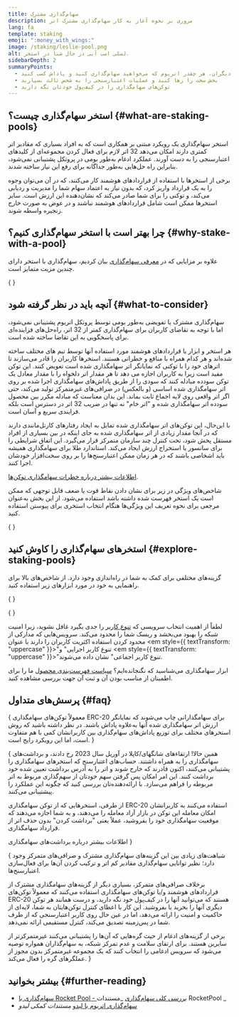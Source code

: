 ```yaml
---
title: سهام‌گذاری مشترک
description: مروری بر نحوه آغاز به کار سهام‌گذاری مشترک اتر
lang: fa
template: staking
emoji: ":money_with_wings:"
image: /staking/leslie-pool.png
alt: لسلی اسب آبی در حال شنا در استخر.
sidebarDepth: 2
summaryPoints:
  - از طریق تجمیع قوا با دیگران، هر چقدر اتریوم که می‌خواهید سهام‌گذاری کنید و پاداش کسب کنید
  - بخش سخت را رها کنید و عملیات اعتبارسنجی را به شخص ثالث بسپارید
  - توکن‌های سهامگذاری را در کیف‌پول خودتان نگه دارید
---
```


## استخر سهام‌گذاری چیست؟ \{#what-are-staking-pools}

استخر سهام‌گذاری یک رویکرد مبتنی بر همکاری است که به افراد بسیاری که مقادیر اتر کمتری دارند امکان می‌دهد 32 اتر لازم برای فعال کردن مجموعه‌ای از کلیدهای اعتبارسنجی را به دست آورند. عملکرد ادغام به‌طور بومی در پروتکل پشتیبانی نمی‌شود، بنابراین راه حل‌هایی به‌طور جداگانه برای رفع این نیاز ساخته شدند.

برخی از استخرها با استفاده از قراردادهای هوشمند کار می‌کنند، که در آن می‌توان وجوه را به یک قرارداد واریز کرد، که بدون نیاز به اعتماد سهام شما را مدیریت و ردیابی می‌کند، و توکنی را برای شما صادر می‌کند که نشان‌دهنده این ارزش است. سایر استخرها ممکن است شامل قراردادهای هوشمند نباشند و در عوض به صورت خارج زنجیره واسطه شوند.

## چرا بهتر است با استخر سهام‌گذاری کنیم؟ \{#why-stake-with-a-pool}

علاوه بر مزایایی که در [معرفی سهام‌گذاری](/staking/) بیان کردیم، سهام‌گذاری با استخر دارای چندین مزیت متمایز است.

<CardGrid>
  <Card title="حد پایین برای ورود" emoji="🐟" description="Not a whale? No problem. Most staking pools let you stake virtually any amount of ETH by joining forces with other stakers, unlike staking solo which requires 32 ETH." />
  <Card title="همین امروز سهام‌گذاری کنید" emoji=":stopwatch:" description="Staking with a pool is as easy as a token swap. No need to worry about hardware setup and node maintenance. Pools allow you to deposit your ETH which enables node operators to run validators. Rewards are then distributed to contributors minus a fee for node operations." />
  <Card title="توکن های سهام گذاری" emoji=":droplet:" description="Many staking pools provide a token that represents a claim on your staked ETH and the rewards it generates. This allows you to make use of your staked ETH, e.g. as collateral in DeFi applications." />
</CardGrid>

{
<StakingComparison page="pools" />
}

## آنچه باید در نظر گرفته شود \{#what-to-consider}

سهام‌گذاری مشترک یا تفویضی به‌طور بومی توسط پروتکل اتریوم پشتیبانی نمی‌شود، اما با توجه به تقاضای کاربران برای سهام‌گذاری کمتر از 32 اتر، راه‌حل‌های فزاینده‌ای برای پاسخگویی به این تقاضا ساخته شده است.

هر استخر و ابزار یا قراردادهای هوشمند مورد استفاده‌ آنها توسط تیم های مختلف ساخته شده‌اند و هر کدام همراه با منافع و خطراتی هستند. استخرها کاربران را قادر می‌سازند تا اترهای خود را با توکنی که نمایانگر اتر سهامگذاری شده است تعویض کنند. این توکن مفید است زیرا به کاربران اجازه می دهد تا هر مقدار اتر دلخواه را با مقدار معادل یک توکن سودده مبادله کنند که سودی را از طریق پاداش‌های سهامگذاری اجرا شده بر روی اتر سهامگذاری شده اساسی (و بالعکس) در صرافی‌های غیرمتمرکز تولید می‌کند، حتی اگر اتر واقعی روی لایه اجماع ثابت بماند. این بدان معناست که مبادله مکرر بین محصول سودده‌ اتر سهامگذاری شده و "اتر خام" نه تنها در ضریب 32 اتر در دسترس است بلکه فرایندی سریع و آسان است.

با این‌حال، این توکن‌های اتر سهامگذاری شده تمایل به ایجاد رفتارهای کارتل‌مانندی دارند که در آنجا مقدار زیادی از اتر سهامگذاری شده به جای اینکه در بین بسیاری از افراد مستقل پخش شود، تحت کنترل چند سازمان متمرکز قرار می‌گیرد. این اتفاق شرایطی را برای سانسور یا استخراج ارزش ایجاد می‌کند. استاندارد طلا برای سهامگذاری همیشه باید اشخاصی باشند که در هر زمان ممکن اعتبارسنج‌ها را بر روی سخت‌افزار خودشان اجرا کنند.

[اطلاعات بیشتر درباره خطرات سهامگذاری توکن‌ها](https://notes.ethereum.org/@djrtwo/risks-of-lsd).

شاخص‌های ویژگی در زیر برای نشان دادن نقاط قوت یا ضعف قابل توجهی که ممکن است یک استخر فهرست شده داشته باشد استفاده می‌شود. از این بخش به‌عنوان مرجعی برای نحوه تعریف این ویژگی‌ها هنگام انتخاب استخری برای پیوستن استفاده کنید.

{
<StakingConsiderations page="pools" />
}

## استخرهای سهام‌گذاری را کاوش کنید \{#explore-staking-pools}

گزینه‌های مختلفی برای کمک به شما در راه‌اندازی وجود دارد. از شاخص‌های بالا برای راهنمایی به خود در مورد ابزارهای زیر استفاده کنید.

{
<ProductDisclaimer />
}

{
<StakingProductsCardGrid category="pools" />
}

لطفاً از اهمیت انتخاب سرویسی که [تنوع کاربر](/developers/docs/nodes-and-clients/client-diversity/) را جدی بگیرد غافل نشوید، زیرا امنیت شبکه را بهبود می‌بخشد و ریسک شما را محدود می‌کند. سرویس‌هایی که مدارکی از محدود کردن استفاده اکثریت کاربران را دارند با عنوان <em style={{ textTransform: "uppercase" }}>"تنوع کاربر اجرایی"</em> و <em style={{ textTransform: "uppercase" }}>"تنوع کاربر اجماعی"</em> نشان داده می‌شوند.

ابزار سهامگذاری‌‌ می‌شناسید که نگنجانده‌ایم؟ [سیاست فهرست‌بندی محصول](/contributing/adding-staking-products/) ما را برای اطمینان از مناسب بودن آن و ثبت آن جهت بررسی مشاهده کنید.

## پرسش‌های متداول \{#faq}

{
<ExpandableCard title="چگونه می‌توانم پاداش کسب کنم؟">
معمولاً توکن‌های سهامگذاری ERC-20 برای سهامگذارانی چاپ می‌شوند که نمایانگر ارزش اتر سهامگذاری شده آنها به‌علاوه پاداش‌ باشند. در نظر داشته باشید که روش استخرهای مختلف برای توزیع پاداش‌های سهام‌گذاری بین کاربرانشان کمی با هم متفاوت است، اما این رویکرد رایج است.
</ExpandableCard>
}

{
<ExpandableCard title="چه زمانی می‌توانم سهام خود را پس بگیرم؟">
همین حالا! ارتقاءهای شانگهای/کاپلا در آوریل سال 2023 رخ دادند، و برداشت‌های سهامگذاری را به همراه داشتند. حساب‌های اعتبارسنج که استخرهای سهامگذاری را پشتیبانی می‌کنند، اکنون قادرند که خارج شوند و اتر را به آدرس برداشت تعیین شده خود برداشت کنند. این امر امکان پس گرفتن سهم خودتان از سهم‌گذاری مربوط به اتر مربوطه را فراهم می‌سازد. با ارائه‌دهنده‌تان بررسی کنید که چگونه این عملکرد را پیشتیبانی می‌کنند.

از طرفی، استخرهایی که از توکن سهامگذاری ERC-20 استفاده می‌کنند به کاربرانشان امکان معامله این توکن در بازار آزاد معامله را می‌دهند، و به شما اجازه می‌دهند که موقعیت سهامگذاری خود را بفروشید، عملاً یعنی "برداشت کردن" بدون حذف اتر از قرارداد سهامگذاری.

<ButtonLink to="/staking/withdrawals/">اطلاعات بیشتر درباره برداشت‌های سهامگذاری</ButtonLink>
</ExpandableCard>
}

{
<ExpandableCard title="آیا این کار با سهام‌گذاری از طریق صرافی‌ام تفاوت دارد؟">
شباهت‌های زیادی بین این گزینه‌های سهام‌گذاری مشترک و صرافی‌های متمرکز وجود دارد؛ نظیر توانایی سهام‌گذاری مقادیر کم اتر و ترکیب کردن آن‌ها برای فعال‌سازی اعتبارسنج‌ها.

برخلاف صرافی‌های متمرکز، بسیاری دیگر از گزینه‌های سهامگذاری مشترک از قراردادهای هوشمند و/یا توکن‌های سهامگذاری استفاده می‌کنند که معمولاً توکن‌های ERC-20 هستند که می‌توانید آنها را در کیف‌پول خود نگه دارید، و درست همانند هر توکن دیگری آنها را بخرید یا بفروشید. این کار با اعطای کنترل توکن‌هایتان به شما، لایه‌ای از حاکمیت و امنیت را ارائه می‌دهد، اما در عین حال روی کاربر اعتبارسنجی که از طرف شما در پس‌زمینه تصدیق می‌کند، کنترل مستقیمی ارائه نمی‌دهد.

برخی از گزینه‌های ادغام از حیث گره‌هایی که آن‌ها را پشتیبانی می‌کنند غیرمتمرکزتر از سایرین هستند. برای ارتقای سلامت و عدم تمرکز شبکه، به سهام‌گذاران همواره توصیه می‌شود که سرویس ادغامی را انتخاب کنند که یک مجموعه غیرمتمرکز بدون مجوز از عملگرهای گره را فعال می‌کند.
</ExpandableCard>
}

## بیشتر بخوانید \{#further-reading}

- [ سهام‌گذاری با Rocket Pool - بررسی کلی سهام‌گذاری](https://docs.rocketpool.net/guides/staking/overview.html) _مستندات RocketPool _
- [ سهام‌گذاری اتریوم با لیدو](https://help.lido.fi/en/collections/2947324-staking-ethereum-with-lido) _مستندات کمکی لیدو_
